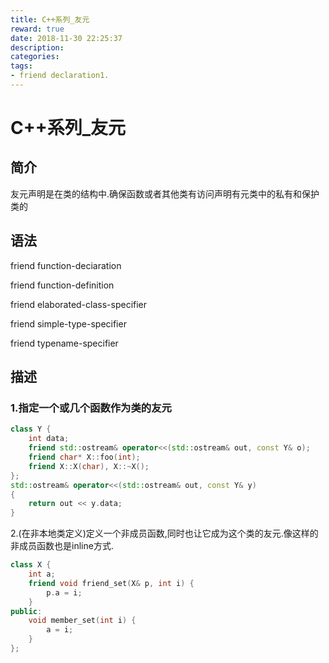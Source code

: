 ```yaml
---
title: C++系列_友元
reward: true
date: 2018-11-30 22:25:37
description:
categories:
tags:
- friend declaration1.
---
```


# C++系列_友元

## 简介

友元声明是在类的结构中.确保函数或者其他类有访问声明有元类中的私有和保护类的

## 语法

friend function-deciaration

friend function-definition

friend elaborated-class-specifier

friend simple-type-specifier

friend typename-specifier

## 描述

### 1.指定一个或几个函数作为类的友元

```c++
class Y {
	int data;
    friend std::ostream& operator<<(std::ostream& out, const Y& o);
    friend char* X::foo(int);
    friend X::X(char), X::~X();
};
std::ostream& operator<<(std::ostream& out, const Y& y)
{
    return out << y.data;
}
```

2.(在非本地类定义)定义一个非成员函数,同时也让它成为这个类的友元.像这样的非成员函数也是inline方式.

```c++
class X {
    int a;
    friend void friend_set(X& p, int i) {
        p.a = i;
    }
public:
    void member_set(int i) {
        a = i;
    }
};
```

